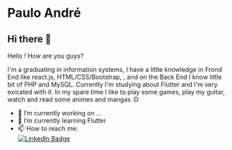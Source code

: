 # Paulo André


## Hi there 👋

 Hello ! How are you guys? 
 
 I'm a graduating in information systems, I have a little  knowledge in Frond End like react.js, HTML/CSS/Bootstrap, , and on the Back End I know little bit of PHP and MySQL.       Currently I'm studying about Flutter and I'm very exicated with it. In my spare time I like to play some games, play my guitar, watch and read some animes and mangas :D 


- 🔭 I’m currently working on ...
- 🌱 I’m currently learning Flutter 
- 📫 How to reach me:    
[![Linkedln Badge](https://img.shields.io/badge/-Linkedln-blue?style=flat-square&logo=Linkedin&logoColor=white&link=www.linkedin.com/in/paulo-andré-dev)](www.linkedin.com/in/paulo-andré-dev)



